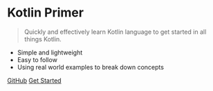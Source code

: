 # <b>Kotlin</b> Primer

> Quickly and effectively learn Kotlin language to get started in all things Kotlin.

- Simple and lightweight
- Easy to follow
- Using real world examples to break down concepts

[GitHub](https://github.com/karic-kenan/kotlin-primer)
[Get Started](#kotlin-primer)